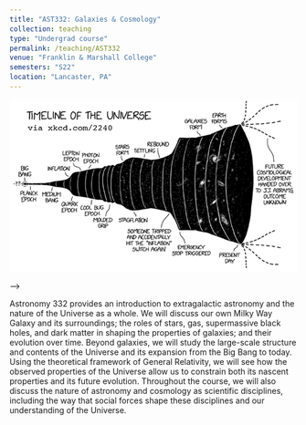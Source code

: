 ```yaml
---
title: "AST332: Galaxies & Cosmology"
collection: teaching
type: "Undergrad course"
permalink: /teaching/AST332
venue: "Franklin & Marshall College"
semesters: "S22"
location: "Lancaster, PA"
---
```


<!--
<!--<div style="line-height: 1.5em; font-size: 0.8em; font-style: italic;">-->
[<img src="../images/ast332-xkcd-timeline.png" alt='Timeline of the Universe from xkcd.com/'>](https://xkcd.com/2240/)
<!--<br>Image credits Vicente Brambila and Raluca Rilla (IG: @raluca)</div>-->
-->


Astronomy 332 provides an introduction to extragalactic astronomy and the nature of the Universe as a whole. We will discuss our own Milky Way Galaxy and its surroundings; the roles of stars, gas, supermassive black holes, and dark matter in shaping the properties of galaxies; and their evolution over time. Beyond galaxies, we will study the large-scale structure and contents of the Universe and its expansion from the Big Bang to today. Using the theoretical framework of General Relativity, we will see how the observed properties of the Universe allow us to constrain both its nascent properties and its future evolution. Throughout the course, we will also discuss the nature of astronomy and cosmology as scientific disciplines, including the way that social forces shape these disciplines and our understanding of the Universe.
